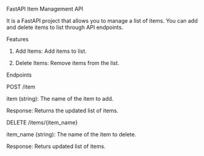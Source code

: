 FastAPI Item Management API

It is a  FastAPI project that allows you to manage a list of items. You can add and delete  items to list  through API endpoints.

Features
1. Add Items:
Add items to list.

3. Delete Items:
Remove items from the list.


Endpoints

POST /item

item (string): The name of the item to add.

Response: Returns the updated list of items.

DELETE /items/{item_name}

item_name (string): The name of the item to delete.

Response: Returs updated list of items.
